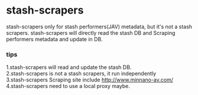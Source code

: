 # stash-scrapers
 stash-scrapers only for stash performers(JAV) metadata, but it's not a stash scrapers. stash-scrapers will directly read the stash DB and Scraping performers metadata and update in DB.

### tips
1.stash-scrapers will read and update the stash DB.<br>
2.stash-scrapers is not a stash scrapers, it run independently<br>
3.stash-scrapers Scraping site include http://www.minnano-av.com/
4.stash-scrapers need to use a local proxy maybe.


